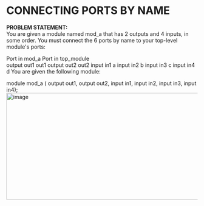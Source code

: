 # CONNECTING PORTS BY NAME
**PROBLEM STATEMENT:**<br/>
You are given a module named mod_a that has 2 outputs and 4 inputs, in some order. You must connect the 6 ports by name to your top-level module's ports:

Port in mod_a	Port in top_module<br/>
output out1	out1
output out2	out2
input in1	a
input in2	b
input in3	c
input in4	d
You are given the following module:

module mod_a ( output out1, output out2, input in1, input in2, input in3, input in4);<br/>
<img width="733" height="281" alt="image" src="https://github.com/user-attachments/assets/34d3691e-d728-4dd6-9d94-dc805565e799" />


